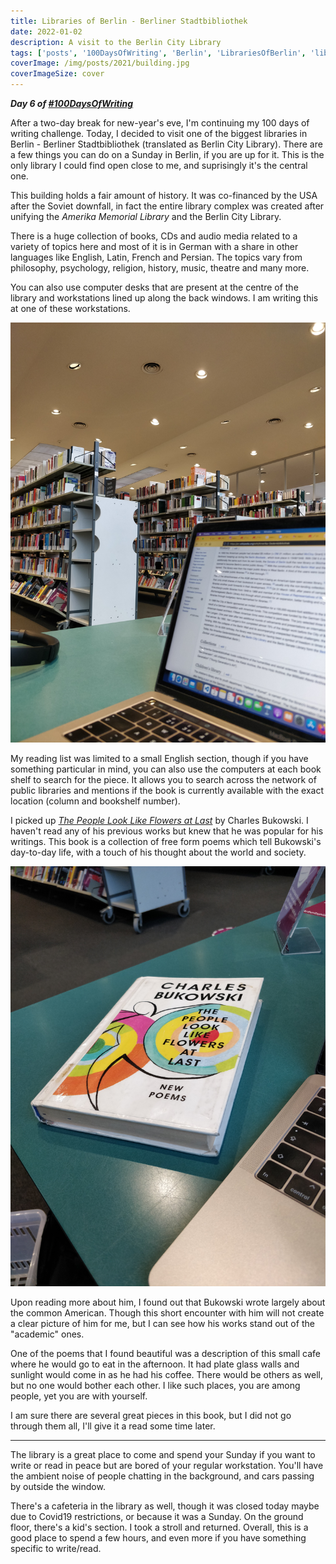 ```yaml
---
title: Libraries of Berlin - Berliner Stadtbibliothek
date: 2022-01-02
description: A visit to the Berlin City Library
tags: ['posts', '100DaysOfWriting', 'Berlin', 'LibrariesOfBerlin', 'library']
coverImage: /img/posts/2021/building.jpg
coverImageSize: cover
---
```


**_Day 6 of [#100DaysOfWriting](/tags/100DaysOfWriting/)_**

After a two-day break for new-year's eve, I'm continuing my 100 days of writing challenge. Today, I decided to visit one of the biggest libraries in Berlin - Berliner Stadtbibliothek (translated as Berlin City Library). There are a few things you can do on a Sunday in Berlin, if you are up for it. This is the only library I could find open close to me, and suprisingly it's the central one.

This building holds a fair amount of history. It was co-financed by the USA after the Soviet downfall, in fact the entire library complex was created after unifying the _Amerika Memorial Library_ and the Berlin City Library.

There is a huge collection of books, CDs and audio media related to a variety of topics here and most of it is in German with a share in other languages like English, Latin, French and Persian. The topics vary from philosophy, psychology, religion, history, music, theatre and many more.

You can also use computer desks that are present at the centre of the library and workstations lined up along the back windows. I am writing this at one of these workstations.

![workstation](/img/posts/2021/workstation.jpg)

My reading list was limited to a small English section, though if you have something particular in mind, you can also use the computers at each book shelf to search for the piece. It allows you to search across the network of public libraries and mentions if the book is currently available with the exact location (column and bookshelf number).

I picked up [_The People Look Like Flowers at Last_](https://www.goodreads.com/book/show/50464.The_People_Look_Like_Flowers_at_Last) by Charles Bukowski. I haven't read any of his previous works but knew that he was popular for his writings. This book is a collection of free form poems which tell Bukowski's day-to-day life, with a touch of his thought about the world and society.

![bukowski](/img/posts/2021/bukowski.jpg)

Upon reading more about him, I found out that Bukowski wrote largely about the common American. Though this short encounter with him will not create a clear picture of him for me, but I can see how his works stand out of the "academic" ones.

One of the poems that I found beautiful was a description of this small cafe where he would go to eat in the afternoon. It had plate glass walls and sunlight would come in as he had his coffee. There would be others as well, but no one would bother each other. I like such places, you are among people, yet you are with yourself.

I am sure there are several great pieces in this book, but I did not go through them all, I'll give it a read some time later.

---

The library is a great place to come and spend your Sunday if you want to write or read in peace but are bored of your regular workstation. You'll have the ambient noise of people chatting in the background, and cars passing by outside the window.

There's a cafeteria in the library as well, though it was closed today maybe due to Covid19 restrictions, or because it was a Sunday. On the ground floor, there's a kid's section. I took a stroll and returned. Overall, this is a good place to spend a few hours, and even more if you have something specific to write/read.
